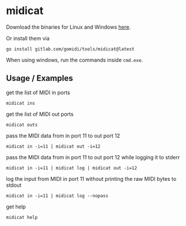 # midicat

Download the binaries for Linux and Windows [here](https://gitlab.com/gomidi/midi/uploads/b981d970a372596674ff5ee261e484ff/midicat_0-6.zip).

Or install them via 

    go install gitlab.com/gomidi/tools/midicat@latest

When using windows, run the commands inside `cmd.exe`.

## Usage / Examples

get the list of MIDI in ports

    midicat ins
    
get the list of MIDI out ports

    midicat outs
    
pass the MIDI data from in port 11 to out port 12 

    midicat in -i=11 | midicat out -i=12
    
pass the MIDI data from in port 11 to out port 12 while logging it to stderr

    midicat in -i=11 | midicat log | midicat out -i=12
    
log the input from MIDI in port 11 without printing the raw MIDI bytes to stdout

    midicat in -i=11 | midicat log --nopass

get help

    midicat help
